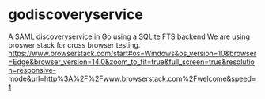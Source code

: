 # godiscoveryservice
A SAML discoveryservice in Go using a SQLite FTS backend
We are using broswer stack for cross browser testing.
https://www.browserstack.com/start#os=Windows&os_version=10&browser=Edge&browser_version=14.0&zoom_to_fit=true&full_screen=true&resolution=responsive-mode&url=http%3A%2F%2Fwww.browserstack.com%2Fwelcome&speed=1
